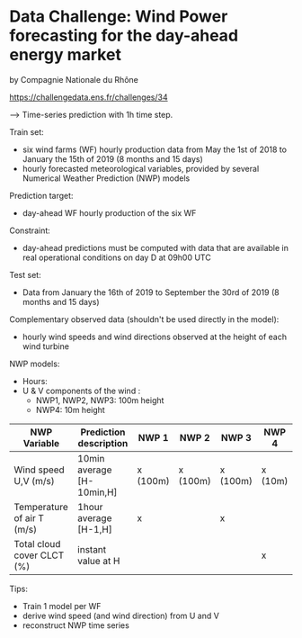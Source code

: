 # Data Challenge: Wind Power forecasting for the day-ahead energy market
by Compagnie Nationale du Rhône

https://challengedata.ens.fr/challenges/34

--> Time-series prediction with 1h time step.

Train set:
* six wind farms (WF) hourly production data from May the 1st of 2018 to January the 15th of 2019 (8 months and 15 days)
* hourly forecasted meteorological variables, provided by several Numerical Weather Prediction (NWP) models

Prediction target:
* day-ahead WF hourly production of the six WF

Constraint:
* day-ahead predictions must be computed with data that are available in real operational conditions on day D at 09h00 UTC

Test set: 
* Data from January the 16th of 2019 to September the 30rd of 2019 (8 months and 15 days)

Complementary observed data (shouldn't be used directly in the model):
* hourly wind speeds and wind directions observed at the height of each wind turbine

NWP models:
* Hours:
* U & V components of the wind : 
    * NWP1, NWP2, NWP3: 100m height
    * NWP4: 10m height
    
NWP Variable | Prediction description | NWP 1 | NWP 2 | NWP 3 | NWP 4 
------ | --- | --- | --- | --- | ---
Wind speed U,V (m/s) | 10min average [H-10min,H] | x (100m) | x (100m) | x (100m) | x (10m)
Temperature of air T (m/s) | 1hour average [H-1,H] | x |  | x | 
Total cloud cover CLCT (%) | instant value at H | | | | x

Tips: 
* Train 1 model per WF
* derive wind speed (and wind direction) from U and V
* reconstruct NWP time series
